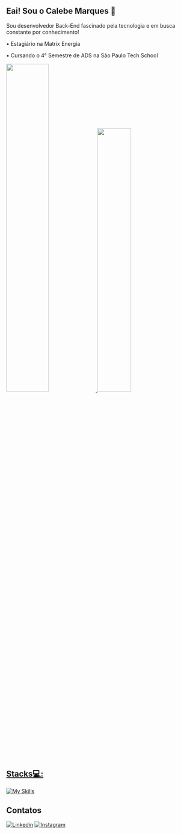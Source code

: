 ## Eai! Sou o Calebe Marques 👋

Sou desenvolvedor Back-End fascinado pela tecnologia e em busca constante por conhecimento!

• Estagiário na Matrix Energia

• Cursando o 4° Semestre de ADS na São Paulo Tech School

<div>
  <a href="https://github.com/calebemqrb">
  <img width="47.25%" src="https://github-readme-stats.vercel.app/api?username=calebemqrb&show_icons=true&theme=tokyonight&include_all_commits=true&count_private=true"/>
  <img width="42.35%"  src="https://github-readme-stats.vercel.app/api/top-langs/?username=calebemqrb&layout=compact&theme=tokyonight&"/>
<div/>

## Stacks💻: 
[![My Skills](https://skillicons.dev/icons?i=html,css,js,kotlin,react,figma,tailwind,nodejs,java,spring,py,fastapi,selenium,mysql,postgres,azure,aws,gcp,docker,kubernetes,git,github,postman)](https://skillicons.dev)

## Contatos
[![Linkedin](https://img.shields.io/badge/LinkedIn-0077B5?style=for-the-badge&logo=linkedin&logoColor=white)](https://www.linkedin.com/in/calebe-marques-rebou%C3%A7as-20372922a/)
[![Instagram](https://img.shields.io/badge/Instagram-E4405F?style=for-the-badge&logo=instagram&logoColor=white)](https://www.instagram.com/marquesrb_/)
